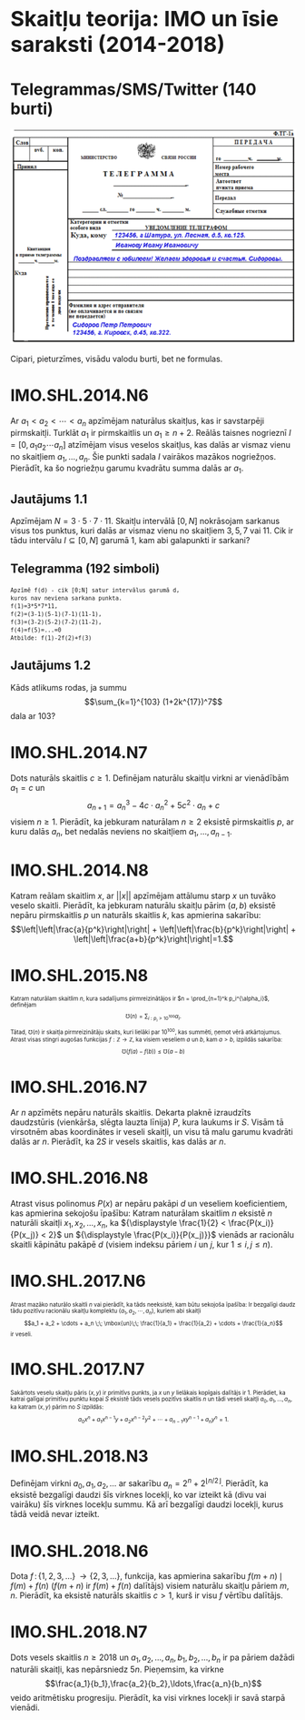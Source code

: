 # &nbsp;

<h1 style="font-size:28pt">Skaitļu teorija: IMO un īsie saraksti (2014-2018)</h1>




# Telegrammas/SMS/Twitter (140 burti)

![Telegrammas](telegraph-sample.gif)

Cipari, pieturzīmes, visādu valodu burti, bet ne formulas.



# <lo-sample/> IMO.SHL.2014.N6

Ar $a_1 < a_2 < \cdots <a_n$ apzīmējam naturālus skaitļus, kas ir 
savstarpēji pirmskaitļi. Turklāt $a_1$ ir pirmskaitlis un
$a_1 \geq n + 2$. Reālās taisnes nogrieznī $I = [0, a_1 a_2  \cdots a_n ]$ 
atzīmējam visus veselos skaitļus, kas dalās ar vismaz vienu no 
skaitļiem
$a_1 ,   \ldots , a_n$. Šie punkti sadala $I$ vairākos mazākos nogriežņos.
Pierādīt, ka šo nogriežņu garumu kvadrātu summa dalās ar $a_1$. 


<!--
Let $a_1 < a_2 <  \cdots <a_n$ be pairwise coprime positive integers with 
$a_1$ being prime and $a_1 \ge n + 2$. On the segment $I = [0, a_1 a_2  \cdots a_n ]$ 
of the real line, mark all integers that are divisible by at least one of the numbers 
$a_1 ,   \ldots , a_n$ . These points split $I$ into a number of smaller segments. 
Prove that the sum of the squares of the lengths of these segments is divisible by $a_1$.
-->


## Jautājums 1.1

Apzīmējam $N=3\cdot{}5\cdot{}7\cdot{}11$. Skaitļu intervālā $[0,N]$ 
nokrāsojam sarkanus visus tos punktus, kuri dalās ar vismaz vienu 
no skaitļiem $3,5,7$ vai $11$. Cik ir tādu intervālu $I \subseteq [0,N]$
garumā $1$, kam abi galapunkti ir sarkani?


## Telegramma (192 simboli)

<small>

`Apzīmē f(d) - cik [0;N] satur intervālus garumā d,`  
`kuros nav neviena sarkana punkta.`  
`f(1)=3*5*7*11,`  
`f(2)=(3-1)(5-1)(7-1)(11-1),`  
`f(3)=(3-2)(5-2)(7-2)(11-2),`  
`f(4)=f(5)=...=0`  
`Atbilde: f(1)-2f(2)+f(3)`

</small>
 

## Jautājums 1.2

Kāds atlikums rodas, ja summu 
$$\sum_{k=1}^{103} (1+2k^{17})^7$$
dala ar $103$? 


# <lo-sample/> IMO.SHL.2014.N7

Dots naturāls skaitlis $c \ge 1$. Definējam naturālu skaitļu 
virkni ar vienādībām $a_1 = c$ un
$$a_{n+1}=a_n^3-4c\cdot a_n^2+5c^2\cdot a_n+c$$ 
visiem $n \geq 1$. 
Pierādīt, ka jebkuram naturālam $n \geq 2$ eksistē
pirmskaitlis $p$, ar kuru dalās $a_n$, bet nedalās 
neviens no skaitļiem $a_1,\ldots,a_{n-1}$.



<!--
Let $c \ge 1$ be an integer. Define a sequence of 
positive integers by $a_1 = c$ and 
$$a_{n+1}=a_n^3-4c\cdot a_n^2+5c^2\cdot a_n+c$$ 
for all $n \geq 1$. 
Prove that for each integer $n \geq 2$ there exists 
a prime number $p$ dividing $a_n$ but none of the 
numbers $a_1 , \ldots , a_{n-1}$ .
-->


# <lo-sample/> IMO.SHL.2014.N8

Katram reālam skaitlim $x$, ar $||x||$ apzīmējam 
attālumu starp $x$ un tuvāko veselo skaitli. 
Pierādīt, ka jebkuram naturālu skaitļu pārim $(a,b)$
eksistē nepāru pirmskaitlis $p$ un naturāls skaitlis $k$, 
kas apmierina sakarību:
$$\left|\left|\frac{a}{p^k}\right|\right| + 
\left|\left|\frac{b}{p^k}\right|\right| + 
\left|\left|\frac{a+b}{p^k}\right|\right|=1.$$

<!--
For every real number $x$, let $||x||$ denote 
the distance between $x$ and the nearest integer.
Prove that for every pair $(a, b)$ of positive 
integers there exist an odd prime $p$ 
and a positive integer $k$ satisfying 
$$\left|\left|\frac{a}{p^k}\right|\right| + 
\left|\left|\frac{b}{p^k}\right|\right| + 
\left|\left|\frac{a+b}{p^k}\right|\right|=1.$$
-->


# <lo-sample/> IMO.SHL.2015.N8

<div style="font-size:70%">

Katram naturālam skaitlim $n$, kura sadalījums pirmreizinātājos ir 
$n = \prod_{n=1}^k p_i^{\alpha_i}$, definējam
$$\mho(n) = \sum_{i:p_i > 10^{100}} \alpha_i.$$
Tātad, $\mho(n)$ ir skaitļa pirmreizinātāju skaits, kuri lielāki par
$10^{100}$, kas summēti, ņemot vērā atkārtojumus.  
Atrast visas stingri augošas funkcijas $f:\mathbb{Z} \rightarrow \mathbb{Z}$, 
ka visiem veseliem $a$ un $b$, kam $a>b$, izpildās sakarība:
$$\mho\left( f(a) - f(b) \right) \leq \mho(a-b)$$

</div>

<!--
For every positive integer $n$ with prime factorization 
$n = \prod_{n=1}^k p_i^{\alpha_i}$, define
$$\mho(n) = \sum_{i:p_i > 10^{100}} \alpha_i.$$
That is, $\mho(n)$ is the number of prime factors $n$ greater than 
$10^{100}$ counted with multiplicity.  
Find all strictly increasing functions $f:\mathbb{Z} \rightarrow \mathbb{Z}$ 
such that 
$$\mho\left( f(a) - f(b) \right) \leq \mho(a-b)$$
for all integers $a$ and $b$ with $a>b$. 
-->


# <lo-sample/> IMO.SHL.2016.N7

Ar $n$ apzīmēts nepāru naturāls skaitlis. Dekarta plaknē 
izraudzīts daudzstūris (vienkārša, slēgta lauzta līnija) $P$, 
kura laukums ir $S$. Visām tā virsotnēm abas koordinātes
ir veseli skaitļi, un visu tā malu garumu kvadrāti dalās ar $n$. 
Pierādīt, ka $2S$ ir vesels skaitlis, kas dalās ar $n$.

<!--
Let $n$ be an odd positive integer. In the Cartesian plane, 
a cyclic polygon $P$ with area
$S$ is chosen. All its vertices have integral coordinates, 
and all squares of its side lengths are
divisible by $n$. Prove that $2S$ is an integer divisible by $n$.
-->


# <lo-sample/> IMO.SHL.2016.N8

Atrast visus polinomus $P(x)$ ar nepāru pakāpi $d$ un 
veseliem koeficientiem, kas apmierina sekojošu īpašību: 
Katram naturālam skaitlim $n$ eksistē $n$ naturāli 
skaitļi $x_1,x_2,\ldots,x_n$, ka 
${\displaystyle \frac{1}{2} < \frac{P(x_i)}{P(x_j)} < 2}$ 
un ${\displaystyle \frac{P(x_i)}{P(x_j)}}$
vienāds ar racionālu skaitli kāpinātu pakāpē $d$ 
(visiem indeksu pāriem $i$ un $j$, kur $1 \leq i,j \leq n$). 


<!--
Find all polynomials $P(x)$ of odd degree $d$ and 
with integer coefficients satisfying the
following property: for each positive integer $n$, 
there exist $n$ positive integers $x_1,x_2,\ldots,x_n$
such that ${\displaystyle \frac{1}{2} < \frac{P(x_i)}{P(x_j)} < 2}$ 
and ${\displaystyle \frac{P(x_i)}{P(x_j)}}$
is the $d$-th power of a rational number for every pair of
indices $i$ and $j$ with $1 \leq i,j \leq n$.
-->

# <lo-sample/> IMO.SHL.2017.N6

<div style="font-size:70%">

Atrast mazāko naturālo skaitli $n$ vai pierādīt, ka tāds neeksistē, 
kam būtu sekojoša īpašība: Ir bezgalīgi daudz tādu 
pozitīvu racionālu skaitļu komplektu 
$(a_1,a_2,\cdots,a_n)$, kuriem abi skaitļi
$$a_1 + a_2 + \cdots + a_n \;\; \mbox{un}\;\;
\frac{1}{a_1} + \frac{1}{a_2} + \cdots + \frac{1}{a_n}$$
ir veseli.


</div>

<!--
Find the smallest positive integer $n$, 
or show that no such $n$ exists, with the following
property: there are infinitely many distinct 
$n$-tuples of positive rational numbers 
$(a_1,a_2,\cdots,a_n)$
such that both
$$a_1 + a_2 + \cdots + a_n \;\; \mbox{and}\;\;
\frac{1}{a_1} + \frac{1}{a_2} + \cdots + \frac{1}{a_n}$$
are integers.
-->


# <lo-sample/> IMO.SHL.2017.N7

<div style="font-size:70%">

Sakārtots veselu skaitļu pāris $(x, y)$ ir primitīvs punkts, 
ja $x$ un $y$ lielākais kopīgais
dalītājs ir $1$. Pierādiet, ka katrai galīgai primitīvu 
punktu kopai $S$ eksistē tāds vesels pozitīvs skaitlis
$n$ un tādi veseli skaitļi $a_0,a_1,\ldots,a_n$, 
ka katram $(x, y)$ pārim no $S$ izpildās:
$$a_0x^n + a_1x^{n−1}y + a_2x^{n−2}y^2 + \cdots + a_{n−1}xy^{n−1} + a_n y^n = 1.$$

</div>


<!--
Say that an ordered pair $(x,y)$ of integers is 
an irreducible lattice point if $x$ and $y$
are relatively prime. For any finite set $S$ 
of irreducible lattice points, show that there 
is a homogenous polynomial in two variables, 
$f(x,y)$, with integer 
coefficients, of degree at least $1$,
such that $f(x,y)=1$ for each 
$(x,y)$ in the set $S$.  
*Note:* A homogenous polynomial of degree $n$ 
is any nonzero polynomial of the form
$$f(x,y) = a_0x^n + a_1x^{n-1}y + a_2x^{n-2}y^2 + 
\cdots + a_{n-1}xy^{n-1} + a_ny^n.$$
-->


# <lo-sample/> IMO.SHL.2018.N3

Definējam virkni $a_0, a_1, a_2,\ldots$
ar sakarību $a_n = 2^n + 2^{\lfloor n/2 \rfloor}$. 
Pierādīt, ka eksistē bezgalīgi daudzi šīs virknes locekļi, 
ko var izteikt kā (divu vai vairāku) šīs virknes 
locekļu summu. Kā arī bezgalīgi daudzi locekļi, 
kurus tādā veidā nevar izteikt.
<!--
Define the sequence $a_0, a_1, a_2,\ldots$
by $a_n = 2^n + 2^{\lfloor n/2 \rfloor}$. 
Prove that there are infinitely many terms of the sequence
which can be expressed as a sum of (two or more)
distinct terms of the sequence, as well as infinitely 
many of those which cannot be expressed in such a way.
-->


# <lo-sample/> IMO.SHL.2018.N6

Dota $f\,:\,\{1,2,3,\ldots\}\,\rightarrow\{2,3,\ldots\}$, 
funkcija, kas apmierina sakarību
$f(m+n)\,\mid\,f(m)+f(n)$ ($f(m+n)$ ir $f(m)+f(n)$ dalītājs)
visiem naturālu skaitļu pāriem $m,n$. Pierādīt, ka 
eksistē naturāls skaitlis $c>1$, kurš ir visu 
$f$ vērtību dalītājs.



<!--
Let $f\,:\,\{1,2,3,\ldots\}\,\rightarrow\{2,3,\ldots\}$
be a function such that $f(m+n)\,\mid\,f(m)+f(n)$
for all pairs $m,n$ of positive integers. Prove
that there exists a positive integer $c>1$ which 
divides all values of $f$.
-->




# <lo-sample/> IMO.SHL.2018.N7

Dots vesels skaitlis $n \geq 2018$ un 
$a_1,a_2,\ldots,a_n,b_1,b_2,\ldots,b_n$
ir pa pāriem dažādi naturāli skaitļi, kas 
nepārsniedz $5n$. Pieņemsim, ka virkne
$$\frac{a_1}{b_1},\frac{a_2}{b_2},\ldots,\frac{a_n}{b_n}$$
veido aritmētisku progresiju. Pierādīt, ka visi virknes locekļi 
ir savā starpā vienādi.


<!--
Let $n \geq 2018$ be an integer, and let 
$a_1,a_2,\ldots,a_n,b_1,b_2,\ldots,b_n$
be pairwise distincst positive integers not 
exceeding $5n$. Suppose that the sequence 
$$\frac{a_1}{b_1},\frac{a_2}{b_2},\ldots,\frac{a_n}{b_1n}$$
forms an arithmetic progression. Prove that the terms 
of the sequence are equal.
-->


